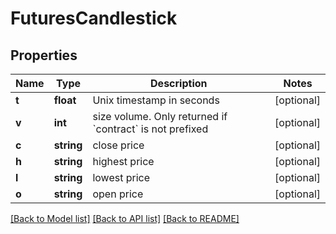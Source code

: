 # FuturesCandlestick

## Properties
Name | Type | Description | Notes
------------ | ------------- | ------------- | -------------
**t** | **float** | Unix timestamp in seconds | [optional] 
**v** | **int** | size volume. Only returned if &#x60;contract&#x60; is not prefixed | [optional] 
**c** | **string** | close price | [optional] 
**h** | **string** | highest price | [optional] 
**l** | **string** | lowest price | [optional] 
**o** | **string** | open price | [optional] 

[[Back to Model list]](../README.md#documentation-for-models) [[Back to API list]](../README.md#documentation-for-api-endpoints) [[Back to README]](../README.md)


